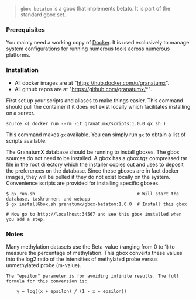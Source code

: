 > `gbox-betatom` is a gbox that implements betato. It is part of the standard gbox set.



### Prerequisites

You mainly need a working copy of [Docker](http://docker.com). It is used
exclusively to manage system configurations for running numerous tools
across numerous platforms.

### Installation

* All docker images are at "https://hub.docker.com/u/granatumx".
* All github repos are at "https://github.com/granatumx/*".

First set up your scripts and aliases to make things easier. This command should pull the container if
it does not exist locally which facilitates installing on a server.

```
source <( docker run --rm -it granatumx/scripts:1.0.0 gx.sh )
```

This command makes `gx` available. You can simply run `gx` to obtain a list of scripts available.

The GranatumX database should be running to install gboxes. The gbox sources do not need to be installed.
A gbox has a gbox.tgz compressed tar file in the root directory which the installer copies out and uses
to deposit the preferences on the database. Since these gboxes are in fact docker images, they will be
pulled if they do not exist locally on the system. Convenience scripts are provided for installing specific gboxes.


```
$ gx run.sh                                       # Will start the database, taskrunner, and webapp
$ gx installGbox.sh granatumx/gbox-betatom:1.0.0  # Install this gbox

# Now go to http://localhost:34567 and see this gbox installed when you add a step.
```

### Notes

Many methylation datasets use the Beta-value (ranging from 0 to 1) to measure the percentage of methylation. This
gbox converts these values into the log2 ratio of the intensities of methylated probe versus unmethylated probe (m-value).

    The "epsilon" parameter is for avoiding infinite results. The full formula for this conversion is:

        y = log((x + epsilon) / (1 - x + epsilon))

